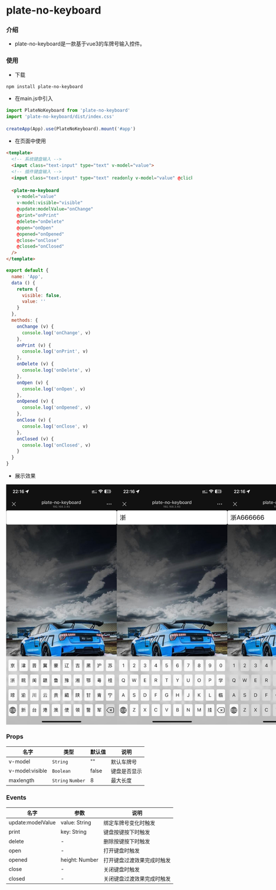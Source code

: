 # plate-no-keyboard

### 介绍
* plate-no-keyboard是一款基于vue3的车牌号输入控件。

### 使用

* 下载
```
npm install plate-no-keyboard
```

* 在main.js中引入
```js
import PlateNoKeyboard from 'plate-no-keyboard'
import 'plate-no-keyboard/dist/index.css'

createApp(App).use(PlateNoKeyboard).mount('#app')
```

* 在页面中使用
```html
<template>
  <!-- 系统键盘输入 -->
  <input class="text-input" type="text" v-model="value">
  <!-- 插件键盘输入 -->
  <input class="text-input" type="text" readonly v-model="value" @click="visible = !visible">

  <plate-no-keyboard
    v-model="value"
    v-model:visible="visible"
    @update:modelValue="onChange"
    @print="onPrint"
    @delete="onDelete"
    @open="onOpen"
    @opened="onOpened"
    @close="onClose"
    @closed="onClosed"
  />
</template>
```
```js
export default {
  name: 'App',
  data () {
    return {
      visible: false,
      value: ''
    }
  },
  methods: {
    onChange (v) {
      console.log('onChange', v)
    },
    onPrint (v) {
      console.log('onPrint', v)
    },
    onDelete (v) {
      console.log('onDelete', v)
    },
    onOpen (v) {
      console.log('onOpen', v)
    },
    onOpened (v) {
      console.log('onOpened', v)
    },
    onClose (v) {
      console.log('onClose', v)
    },
    onClosed (v) {
      console.log('onClosed', v)
    }
  }
}
```

* 展示效果
<div style="display: flex">
  <img src="./src/assets/IMG_7143.png" alt="展示效果" style="width: 300px;">
  <img src="./src/assets/IMG_7144.png" alt="展示效果" style="width: 300px;">
  <img src="./src/assets/IMG_7145.png" alt="展示效果" style="width: 300px;">
</div>


### Props
名字 | 类型 | 默认值 | 说明
-- | -- | -- | --
v-model | `String` | "" |  默认车牌号
v-model:visible | `Boolean` | false |  键盘是否显示
maxlength | `String` `Number` | 8 |  最大长度

### Events
名字 | 参数 | 说明
-- | -- | --
update:modelValue | value: String | 绑定车牌号变化时触发
print | key: String | 键盘按键按下时触发
delete | - | 删除按键按下时触发
open | - | 打开键盘时触发
opened | height: Number | 打开键盘过渡效果完成时触发
close | - | 关闭键盘时触发
closed | - | 关闭键盘过渡效果完成时触发

